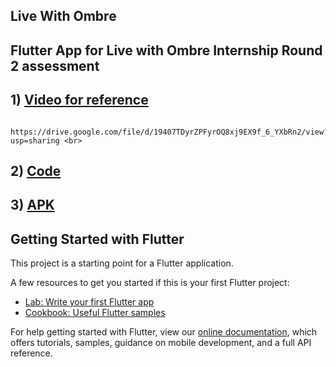 ## Live With Ombre

## Flutter App for Live with Ombre Internship Round 2 assessment <br>
 
 ## 1) [Video for reference](https://github.com/mad-skull/Ombre/blob/main/Video.webm) <br>
       https://drive.google.com/file/d/19407TDyrZPFyrOQ8xj9EX9f_6_YXbRn2/view?usp=sharing <br>
 
 ## 2) [Code](https://github.com/mad-skull/Ombre) <br>
 
 ## 3) [APK](https://github.com/mad-skull/Ombre/tree/main/build/app/outputs/flutter-apk) <br>









## Getting Started with Flutter

This project is a starting point for a Flutter application.

A few resources to get you started if this is your first Flutter project:

- [Lab: Write your first Flutter app](https://flutter.dev/docs/get-started/codelab)
- [Cookbook: Useful Flutter samples](https://flutter.dev/docs/cookbook)

For help getting started with Flutter, view our
[online documentation](https://flutter.dev/docs), which offers tutorials,
samples, guidance on mobile development, and a full API reference.

